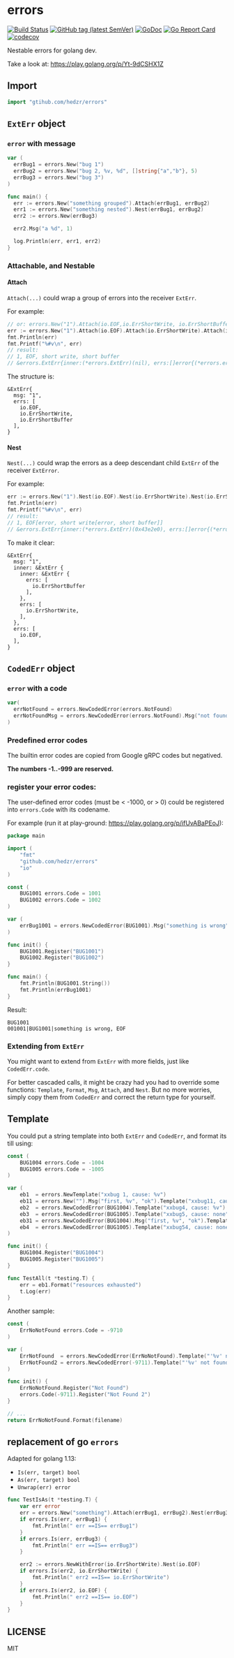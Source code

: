 # errors

[![Build Status](https://travis-ci.org/hedzr/errors.svg?branch=master)](https://travis-ci.org/hedzr/errors)
[![GitHub tag (latest SemVer)](https://img.shields.io/github/tag/hedzr/errors.svg?label=release)](https://github.com/hedzr/errors/releases)
[![GoDoc](https://img.shields.io/badge/godoc-reference-blue.svg?style=flat)](https://godoc.org/github.com/hedzr/errors) 
[![Go Report Card](https://goreportcard.com/badge/github.com/hedzr/errors)](https://goreportcard.com/report/github.com/hedzr/errors)
[![codecov](https://codecov.io/gh/hedzr/errors/branch/master/graph/badge.svg)](https://codecov.io/gh/hedzr/errors)


Nestable errors for golang dev.

Take a look at: <https://play.golang.org/p/Yt-9dCSHX1Z>

## Import

```go
import "gtihub.com/hedzr/errors"
```

## `ExtErr` object

### `error` with message

```go
var (
  errBug1 = errors.New("bug 1")
  errBug2 = errors.New("bug 2, %v, %d", []string{"a","b"}, 5)
  errBug3 = errors.New("bug 3")
)

func main() {
  err := errors.New("something grouped").Attach(errBug1, errBug2)
  err1 := errors.New("something nested").Nest(errBug1, errBug2)
  err2 := errors.New(errBug3)

  err2.Msg("a %d", 1)

  log.Println(err, err1, err2)
}
```

### Attachable, and Nestable

#### Attach

`Attach(...)` could wrap a group of errors into the receiver `ExtErr`.

For example:

```go
// or: errors.New("1").Attach(io.EOF,io.ErrShortWrite, io.ErrShortBuffer)
err := errors.New("1").Attach(io.EOF).Attach(io.ErrShortWrite).Attach(io.ErrShortBuffer)
fmt.Println(err)
fmt.Printf("%#v\n", err)
// result:
// 1, EOF, short write, short buffer
// &errors.ExtErr{inner:(*errors.ExtErr)(nil), errs:[]error{(*errors.errorString)(0xc000042040), (*errors.errorString)(0xc000042020), (*errors.errorString)(0xc000042030)}, msg:"1", tmpl:""}
```

The structure is:

```
&ExtErr{
  msg: "1",
  errs: [
    io.EOF,
    io.ErrShortWrite,
    io.ErrShortBuffer
  ],
}
```

#### Nest

`Nest(...)` could wrap the errors as a deep descendant child `ExtErr` of the receiver `ExtError`.

For example:

```go
err := errors.New("1").Nest(io.EOF).Nest(io.ErrShortWrite).Nest(io.ErrShortBuffer)
fmt.Println(err)
fmt.Printf("%#v\n", err)
// result:
// 1, EOF[error, short write[error, short buffer]]
// &errors.ExtErr{inner:(*errors.ExtErr)(0x43e2e0), errs:[]error{(*errors.errorString)(0x40c040)}, msg:"1", tmpl:""}
```

To make it clear:

```
&ExtErr{
  msg: "1",
  inner: &ExtErr {
    inner: &ExtErr {
      errs: [
        io.ErrShortBuffer
      ],
    },
    errs: [
      io.ErrShortWrite,
    ],
  },
  errs: [
    io.EOF,
  ],
}
```



## `CodedErr` object

### `error` with a code

```go
var(
  errNotFound = errors.NewCodedError(errors.NotFound)
  errNotFoundMsg = errors.NewCodedError(errors.NotFound).Msg("not found")
)
```

### Predefined error codes

The builtin error codes are copied from Google gRPC codes but negatived.

**The numbers -1..-999 are reserved.**


### register your error codes:

The user-defined error codes (must be < -1000, or > 0) could be registered into `errors.Code` with its codename.

For example (run it at play-ground: https://play.golang.org/p/ifUvABaPEoJ):

```go
package main

import (
	"fmt"
	"github.com/hedzr/errors"
	"io"
)

const (
	BUG1001 errors.Code = 1001
	BUG1002 errors.Code = 1002
)

var (
	errBug1001 = errors.NewCodedError(BUG1001).Msg("something is wrong").Attach(io.EOF)
)

func init() {
	BUG1001.Register("BUG1001")
	BUG1002.Register("BUG1002")
}

func main() {
	fmt.Println(BUG1001.String())
	fmt.Println(errBug1001)
}
```

Result:

```
BUG1001
001001|BUG1001|something is wrong, EOF
```

### Extending from `ExtErr`

You might want to extend from `ExtErr` with more fields, just like `CodedErr.code`.

For better cascaded calls, it might be crazy had you had to 
override some functions: `Template`, `Format`, `Msg`, `Attach`, and 
`Nest`. But no more worries, simply copy them from `CodedErr` 
and correct the return type for yourself.

## Template

You could put a string template into both `ExtErr` and `CodedErr`, and format its till using:

```go
const (
	BUG1004 errors.Code = -1004
	BUG1005 errors.Code = -1005
)

var (
	eb1  = errors.NewTemplate("xxbug 1, cause: %v")
	eb11 = errors.New("").Msg("first, %v", "ok").Template("xxbug11, cause")
	eb2  = errors.NewCodedError(BUG1004).Template("xxbug4, cause: %v")
	eb3  = errors.NewCodedError(BUG1005).Template("xxbug5, cause: none")
	eb31 = errors.NewCodedError(BUG1004).Msg("first, %v", "ok").Template("xxbug4.31, cause: %v")
	eb4  = errors.NewCodedError(BUG1005).Template("xxbug54, cause: none")
)

func init() {
	BUG1004.Register("BUG1004")
	BUG1005.Register("BUG1005")
}

func TestAll(t *testing.T) {
	err = eb1.Format("resources exhausted")
	t.Log(err)
}
```

Another sample:

```go
const (
	ErrNoNotFound errors.Code = -9710
)

var (
	ErrNotFound  = errors.NewCodedError(ErrNoNotFound).Template("'%v' not found")
	ErrNotFound2 = errors.NewCodedError(-9711).Template("'%v' not found")
)

func init() {
	ErrNoNotFound.Register("Not Found")
	errors.Code(-9711).Register("Not Found 2")
}

// ...
return ErrNoNotFound.Format(filename)
```

## replacement of go `errors`

Adapted for golang 1.13:

- `Is(err, target) bool`
- `As(err, target) bool`
- `Unwrap(err) error`


```go
func TestIsAs(t *testing.T) {
	var err error
	err = errors.New("something").Attach(errBug1, errBug2).Nest(errBug3, errBug4).Msg("anything")
	if errors.Is(err, errBug1) {
		fmt.Println(" err ==IS== errBug1")
	}
	if errors.Is(err, errBug3) {
		fmt.Println(" err ==IS== errBug3")
	}

	err2 := errors.NewWithError(io.ErrShortWrite).Nest(io.EOF)
	if errors.Is(err2, io.ErrShortWrite) {
		fmt.Println(" err2 ==IS== io.ErrShortWrite")
	}
	if errors.Is(err2, io.EOF) {
		fmt.Println(" err2 ==IS== io.EOF")
	}
}
```

## LICENSE

MIT
